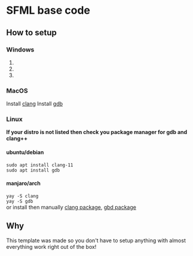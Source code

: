 # SFML base code
## How to setup
### Windows
1.
2.
3.
### MacOS
Install [clang](https://github.com/llvm/llvm-project/releases/tag/llvmorg-12.0.1) 
Install [gdb]()
### Linux
**If your distro is not listed then check you package manager for gdb and clang++**
#### ubuntu/debian
`sudo apt install clang-11`\
`sudo apt install gdb`
#### manjaro/arch
`yay -S clang`\
`yay -S gdb`\
or install then manually [clang package](https://archlinux.org/packages/extra/x86_64/gdb/), [gbd package](https://archlinux.org/packages/extra/x86_64/clang/)
## Why
This template was made so you don't have to setup anything with almost everything work right out of the box!
